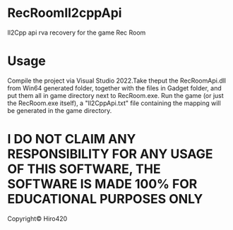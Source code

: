 # RecRoomIl2cppApi
Il2Cpp api rva recovery for the game Rec Room

# Usage
Compile the project via Visual Studio 2022.Take theput the RecRoomApi.dll from Win64 generated folder, together with the files in Gadget folder, and put them all in game directory next to RecRoom.exe. Run the game (or just the RecRoom.exe itself), a "Il2CppApi.txt" file containing the mapping will be generated in the game directory.

# I DO NOT CLAIM ANY RESPONSIBILITY FOR ANY USAGE OF THIS SOFTWARE, THE SOFTWARE IS MADE 100% FOR EDUCATIONAL PURPOSES ONLY

Copyright© Hiro420